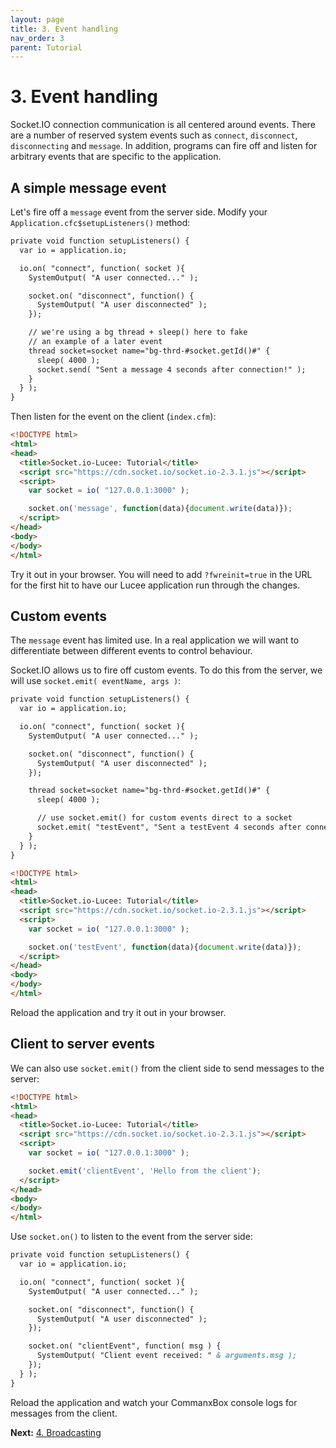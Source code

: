 ```yaml
---
layout: page
title: 3. Event handling
nav_order: 3
parent: Tutorial
---
```


# 3. Event handling

Socket.IO connection communication is all centered around events. There are a number of reserved system events such as `connect`, `disconnect`, `disconnecting` and `message`. In addition, programs can fire off and listen for arbitrary events that are specific to the application.

## A simple message event

Let's fire off a `message` event from the server side. Modify your `Application.cfc$setupListeners()` method:

```cfc
private void function setupListeners() {
  var io = application.io;

  io.on( "connect", function( socket ){
    SystemOutput( "A user connected..." );

    socket.on( "disconnect", function() {
      SystemOutput( "A user disconnected" );
    });

    // we're using a bg thread + sleep() here to fake
    // an example of a later event
    thread socket=socket name="bg-thrd-#socket.getId()#" {
      sleep( 4000 );
      socket.send( "Sent a message 4 seconds after connection!" );
    }
  } );
}
```

Then listen for the event on the client (`index.cfm`):

```html
<!DOCTYPE html>
<html>
<head>
  <title>Socket.io-Lucee: Tutorial</title>
  <script src="https://cdn.socket.io/socket.io-2.3.1.js"></script>
  <script>
    var socket = io( "127.0.0.1:3000" );

    socket.on('message', function(data){document.write(data)});
  </script>
</head>
<body>
</body>
</html>
```

Try it out in your browser. You will need to add `?fwreinit=true` in the URL for the first hit to have our Lucee application run through the changes.

## Custom events

The `message` event has limited use. In a real application we will want to differentiate between different events to control behaviour.

Socket.IO allows us to fire off custom events. To do this from the server, we will use `socket.emit( eventName, args )`:

```cfc
private void function setupListeners() {
  var io = application.io;

  io.on( "connect", function( socket ){
    SystemOutput( "A user connected..." );

    socket.on( "disconnect", function() {
      SystemOutput( "A user disconnected" );
    });

    thread socket=socket name="bg-thrd-#socket.getId()#" {
      sleep( 4000 );

      // use socket.emit() for custom events direct to a socket
      socket.emit( "testEvent", "Sent a testEvent 4 seconds after connection!" );
    }
  } );
}
```


```html
<!DOCTYPE html>
<html>
<head>
  <title>Socket.io-Lucee: Tutorial</title>
  <script src="https://cdn.socket.io/socket.io-2.3.1.js"></script>
  <script>
    var socket = io( "127.0.0.1:3000" );

    socket.on('testEvent', function(data){document.write(data)});
  </script>
</head>
<body>
</body>
</html>
```

Reload the application and try it out in your browser.

## Client to server events

We can also use `socket.emit()` from the client side to send messages to the server:

```html
<!DOCTYPE html>
<html>
<head>
  <title>Socket.io-Lucee: Tutorial</title>
  <script src="https://cdn.socket.io/socket.io-2.3.1.js"></script>
  <script>
    var socket = io( "127.0.0.1:3000" );

    socket.emit('clientEvent', 'Hello from the client');
  </script>
</head>
<body>
</body>
</html>
```

Use `socket.on()` to listen to the event from the server side:

```cfc
private void function setupListeners() {
  var io = application.io;

  io.on( "connect", function( socket ){
    SystemOutput( "A user connected..." );

    socket.on( "disconnect", function() {
      SystemOutput( "A user disconnected" );
    });

    socket.on( "clientEvent", function( msg ) {
      SystemOutput( "Client event received: " & arguments.msg );
    });    
  } );
}
```

Reload the application and watch your CommanxBox console logs for messages from the client.

**Next:** [4. Broadcasting](4-broadcasting.html)